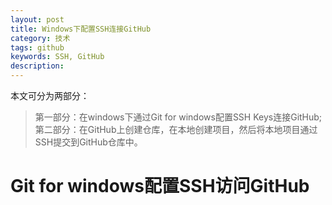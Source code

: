 ```yaml
---
layout: post
title: Windows下配置SSH连接GitHub
category: 技术
tags: github
keywords: SSH, GitHub
description: 
---
```


本文可分为两部分：  
>第一部分：在windows下通过Git for windows配置SSH Keys连接GitHub;  
>第二部分：在GitHub上创建仓库，在本地创建项目，然后将本地项目通过SSH提交到GitHub仓库中。

# Git for windows配置SSH访问GitHub